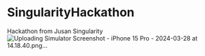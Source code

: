 # SingularityHackathon
Hackathon from Jusan Singularity
![Uploading Simulator Screenshot - iPhone 15 Pro - 2024-03-28 at 14.18.40.png…]()
